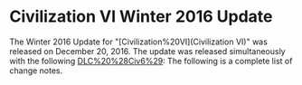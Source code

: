 # Civilization VI Winter 2016 Update

The Winter 2016 Update for "[Civilization%20VI](Civilization VI)" was released on December 20, 2016. The update was released simultaneously with the following [DLC%20%28Civ6%29](DLCs):
The following is a complete list of change notes.